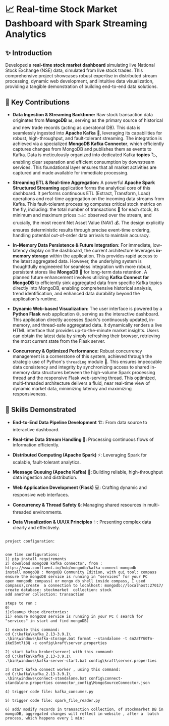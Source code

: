 
# 📈 Real-time Stock Market Dashboard with Spark Streaming Analytics

## ✨ Introduction

Developed a **real-time stock market dashboard** simulating live National Stock Exchange (NSE) data, simulated from live stock trades. This comprehensive project showcases robust expertise in distributed stream processing, dynamic web development, and intuitive data visualization, providing a tangible demonstration of building end-to-end data solutions.

## 🚀 Key Contributions

* **Data Ingestion & Streaming Backbone:**
  Raw stock transaction data originates from **MongoDB** 📊, serving as the primary source of historical and new trade records (acting as operatonal DB). This data is seamlessly ingested into **Apache Kafka** 🔗, leveraging its capabilities for robust, high-throughput, and fault-tolerant streaming. The integration is achieved via a specialized **MongoDB Kafka Connector**, which efficiently captures changes from MongoDB and publishes them as events to Kafka. Data is meticulously organized into dedicated Kafka **topics** 🏷️, enabling clear separation and efficient consumption by downstream services. This foundational layer ensures that all market activities are captured and made available for immediate processing.

* **Streaming ETL & Real-time Aggregation:**
  A powerful **Apache Spark Structured Streaming** application forms the analytical core of this dashboard. It performs continuous ETL (Extract, Transform, Load) operations and real-time aggregation on the incoming data streams from Kafka. This fault-tolerant processing computes critical stock metrics on the fly, including: the total number of transactions 🔢 for each stock, its minimum and maximum prices 📉📈 observed over the stream, and crucially, the most recent Net Asset Value (NAV) 💰. The design explicitly ensures deterministic results through precise event-time ordering, handling potential out-of-order data arrivals to maintain accuracy.

* **In-Memory Data Persistence & Future Integration:**
  For immediate, low-latency display on the dashboard, the current architecture leverages **in-memory storage** within the application. This provides rapid access to the latest aggregated data. However, the underlying system is thoughtfully engineered for seamless integration with more robust, persistent stores like **MongoDB** 💾 for long-term data retention. A planned future enhancement involves utilizing **Kafka Connect for MongoDB** to efficiently sink aggregated data from specific Kafka topics directly into MongoDB, enabling comprehensive historical analysis, trend identification, and enhanced data durability beyond the application's runtime.

* **Dynamic Web-based Visualization:**
  The user interface is powered by a **Python Flask** web application 🌐, serving as the interactive dashboard. This application directly accesses Spark's continuously updated, in-memory, and thread-safe aggregated data. It dynamically renders a live HTML interface that provides up-to-the-minute market insights. Users can obtain the latest data by simply refreshing their browser, retrieving the most current state from the Flask server.

* **Concurrency & Optimized Performance:**
  Robust concurrency management is a cornerstone of this system, achieved through the strategic use of Python's `threading` module 🧵. This ensures impeccable data consistency and integrity by synchronizing access to shared in-memory data structures between the high-volume Spark processing thread and the responsive Flask web-serving thread. This optimized, multi-threaded architecture delivers a fluid, near real-time view of dynamic market data, minimizing latency and maximizing responsiveness.

## 🌟 Skills Demonstrated

* **End-to-End Data Pipeline Development** 🏗️: From data source to interactive dashboard.

* **Real-time Data Stream Handling** 🌊: Processing continuous flows of information efficiently.

* **Distributed Computing (Apache Spark)** ⚡: Leveraging Spark for scalable, fault-tolerant analytics.

* **Message Queuing (Apache Kafka)** 📧: Building reliable, high-throughput data ingestion and distribution.

* **Web Application Development (Flask)** 💻: Crafting dynamic and responsive web interfaces.

* **Concurrency & Thread Safety** 🔒: Managing shared resources in multi-threaded environments.

* **Data Visualization & UI/UX Principles** ✨: Presenting complex data clearly and effectively.
```

project configuration:


one time configurations:
1) pip install requirements
2) download mongoDB kafka connector, from : https://www.confluent.io/hub/mongodb/kafka-connect-mongodb
install mongoDB : MongoDB Community Edition, with gui tool: compass
ensure the mongoDB service is running in "services" for your PC
open mongodb compass( or mongo db shell inside compass, I used compass),create  a connection to localhost: mongodb://localhost:27017/
create database: stockmarket  collection: stock
add another collection: transaction

steps to run :
0) 
i)cleanup these directories:
ii) ensure mongoDB service is running in your PC ( search for "services" in start and find mongoDB)

1) execute this command:
cd C:\kafka\kafka_2.13-3.9.1\
.\bin\windows\kafka-storage.bat format --standalone -t 4n2aTYG0Tn-ike55mt7i3Q -c config\kraft\server.properties

2) start kafka broker(server) with this command:
cd C:\kafka\kafka_2.13-3.9.1\
.\bin\windows\kafka-server-start.bat config\kraft\server.properties

3) start kafka connect worker , using this command:
cd C:\kafka\kafka_2.13-3.9.1\
.\bin\windows\connect-standalone.bat config\connect-standalone.properties connector_config\MongoSourceConnector.json

4) trigger code file: kafka_consumer.py

5) trigger code file: spark_file_reader.py

6) add/ modify records in transaction collection, of stockmarket DB in mongoDB, aggregated changes will reflect in website , after a  batch process, which happens every 1 min: 